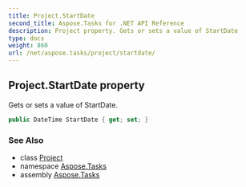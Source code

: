 ```yaml
---
title: Project.StartDate
second_title: Aspose.Tasks for .NET API Reference
description: Project property. Gets or sets a value of StartDate
type: docs
weight: 860
url: /net/aspose.tasks/project/startdate/
---
```

## Project.StartDate property

Gets or sets a value of StartDate.

```csharp
public DateTime StartDate { get; set; }
```

### See Also

* class [Project](../)
* namespace [Aspose.Tasks](../../project/)
* assembly [Aspose.Tasks](../../../)


